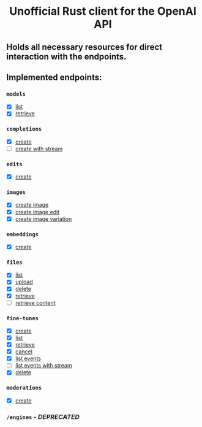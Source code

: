 # <p align="center">Unofficial Rust client for the OpenAI API</p>

## Holds all necessary resources for direct interaction with the endpoints.

## Implemented endpoints:

### `models`
- [x] [list](https://beta.openai.com/docs/api-reference/models/list)
- [x] [retrieve](https://beta.openai.com/docs/api-reference/models/retrieve)

### `completions`
- [x] [create](https://beta.openai.com/docs/api-reference/completions/create)
- [ ] [create with stream](https://beta.openai.com/docs/api-reference/completions/create#completions/create-stream)

### `edits`
- [x] [create](https://beta.openai.com/docs/api-reference/edits/create)

### `images`
- [x] [create image](https://beta.openai.com/docs/api-reference/images/create)
- [x] [create image edit](https://beta.openai.com/docs/api-reference/images/create-edit)
- [x] [create image variation](https://beta.openai.com/docs/api-reference/images/create-variation)

### `embeddings`
- [x] [create](https://beta.openai.com/docs/api-reference/embeddings/create)

### `files`
- [x] [list](https://beta.openai.com/docs/api-reference/files/list)
- [x] [upload](https://beta.openai.com/docs/api-reference/files/upload)
- [x] [delete](https://beta.openai.com/docs/api-reference/files/delete)
- [x] [retrieve](https://beta.openai.com/docs/api-reference/files/retrieve)
- [ ] [retrieve content](https://beta.openai.com/docs/api-reference/files/retrieve-content)

### `fine-tunes`
- [x] [create](https://beta.openai.com/docs/api-reference/fine-tunes/create)
- [x] [list](https://beta.openai.com/docs/api-reference/fine-tunes/list)
- [x] [retrieve](https://beta.openai.com/docs/api-reference/fine-tunes/retrieve)
- [x] [cancel](https://beta.openai.com/docs/api-reference/fine-tunes/cancel)
- [x] [list events](https://beta.openai.com/docs/api-reference/fine-tunes/events)
- [ ] [list events with stream](https://beta.openai.com/docs/api-reference/fine-tunes/events#fine-tunes/events-stream)
- [x] [delete](https://beta.openai.com/docs/api-reference/fine-tunes/delete-model)

### `moderations`
- [x] [create](https://beta.openai.com/docs/api-reference/moderations/create)

### `/engines` - *DEPRECATED*
